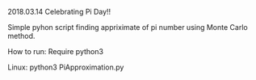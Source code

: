2018.03.14 
Celebrating Pi Day!!

Simple pyhon script finding appriximate of pi number using Monte Carlo method.


How to run:
Require python3

  Linux:
  python3 PiApproximation.py
  

